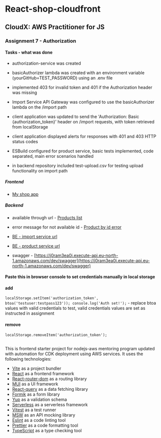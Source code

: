 # React-shop-cloudfront

## CloudX: AWS Practitioner for JS

### Assignment 7 - Authorization

#### Tasks - what was done

- authorization-service was created
- basicAuthorizer lambda was created with an environment variable (yourGitHub=TEST_PASSWORD) using an .env file
- implemented 403 for invalid token and 401 if the Authorization header was missing
- Import Service API Gateway was configured to use the basicAuthorizer lambda on the /import path
- client application was updated to send the 'Authorization: Basic {authorization_token}' header on /import requests, with token retrieved from localStorage
- client application displayed alerts for responses with 401 and 403 HTTP status codes

- ESBuild configured for product service, basic tests implemented, code separated, main error scenarios handled

- in backend repository included test-upload.csv for testing upload functionality on import path

##### Frontend

- [My shop app](https://d3mo1s5p3t66yh.cloudfront.net)

##### Backend

- available through url - [Products list](https://j0ram3ea0i.execute-api.eu-north-1.amazonaws.com/dev/products)
- error message for not available id - [Product by id error](https://j0ram3ea0i.execute-api.eu-north-1.amazonaws.com/dev/products/99)

- [BE - import service url](https://nhnsq9q964.execute-api.eu-north-1.amazonaws.com/dev/)
- [BE - product service url](https://j0ram3ea0i.execute-api.eu-north-1.amazonaws.com/dev/)

- swagger - [https://j0ram3ea0i.execute-api.eu-north-1.amazonaws.com/dev/swagger](https://j0ram3ea0i.execute-api.eu-north-1.amazonaws.com/dev/swagger)

#### Paste this in browser console to set credentials manually in local storage

#### add

`localStorage.setItem('authorization_token', btoa('testuser:testpass123')); console.log('Auth set!');` - replace btoa values with valid credentials to test, valid credentials values are set as instructed in assignment

#### remove

`localStorage.removeItem('authorization_token');`

##

This is frontend starter project for nodejs-aws mentoring program updated with automation for CDK deployment using AWS services. It uses the following technologies:

- [Vite](https://vitejs.dev/) as a project bundler
- [React](https://beta.reactjs.org/) as a frontend framework
- [React-router-dom](https://reactrouterdotcom.fly.dev/) as a routing library
- [MUI](https://mui.com/) as a UI framework
- [React-query](https://react-query-v3.tanstack.com/) as a data fetching library
- [Formik](https://formik.org/) as a form library
- [Yup](https://github.com/jquense/yup) as a validation schema
- [Serverless](https://serverless.com/) as a serverless framework
- [Vitest](https://vitest.dev/) as a test runner
- [MSW](https://mswjs.io/) as an API mocking library
- [Eslint](https://eslint.org/) as a code linting tool
- [Prettier](https://prettier.io/) as a code formatting tool
- [TypeScript](https://www.typescriptlang.org/) as a type checking tool
